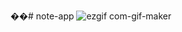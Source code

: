 ��#   n o t e - a p p 
 
 ![ezgif com-gif-maker](https://github.com/mohammadnazm/note-taking-app/assets/63538356/52adeef4-c6da-47dc-9096-caf06a5a6d30)
